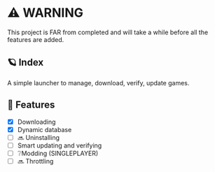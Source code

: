 # ⚠️ WARNING
This project is FAR from completed and will take a while before all the features are added.

## 🪐 Index
A simple launcher to manage, download, verify, update games.
​
## 📃 Features
- [x] Downloading
- [x] Dynamic database
- [ ] 🔜 Uninstalling
- [ ] Smart updating and verifying
- [ ] ❔Modding (SINGLEPLAYER)
- [ ] 🔜 Throttling
